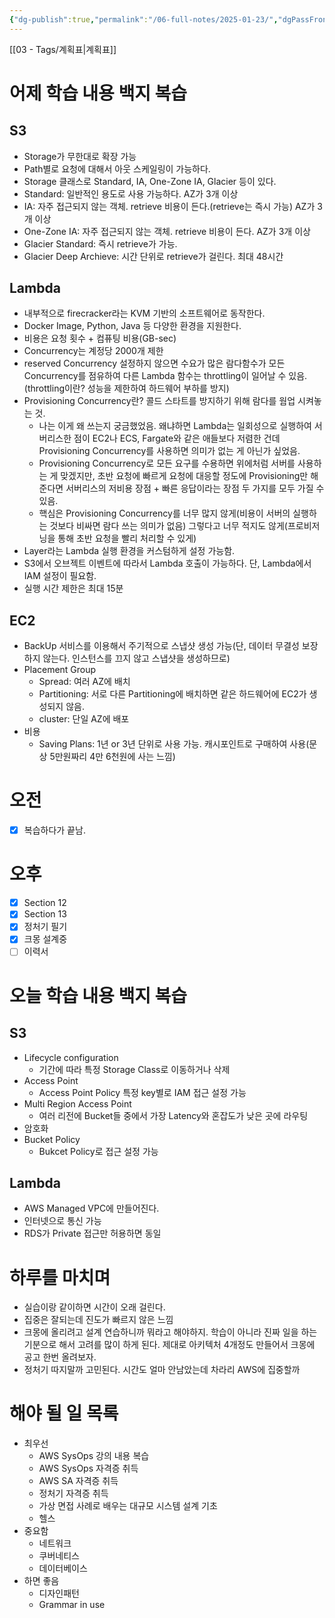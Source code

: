 ```yaml
---
{"dg-publish":true,"permalink":"/06-full-notes/2025-01-23/","dgPassFrontmatter":true}
---
```


[[03 - Tags/계획표\|계획표]]
# 어제 학습 내용 백지 복습
## S3
- Storage가 무한대로 확장 가능
- Path별로 요청에 대해서 아웃 스케일링이 가능하다.
- Storage 클래스로 Standard, IA, One-Zone IA, Glacier 등이 있다.
- Standard: 일반적인 용도로 사용 가능하다. AZ가 3개 이상
- IA: 자주 접근되지 않는 객체. retrieve 비용이 든다.(retrieve는 즉시 가능) AZ가 3개 이상
- One-Zone IA: 자주 접근되지 않는 객체. retrieve 비용이 든다. AZ가 3개 이상
- Glacier Standard: 즉시 retrieve가 가능. 
- Glacier Deep Archieve: 시간 단위로 retrieve가 걸린다. 최대 48시간
## Lambda
- 내부적으로 firecracker라는 KVM 기반의 소프트웨어로 동작한다.
- Docker Image, Python, Java 등 다양한 환경을 지원한다.
- 비용은 요청 횟수 + 컴퓨팅 비용(GB-sec)
- Concurrency는 계정당 2000개 제한
- reserved Concurrency 설정하지 않으면 수요가 많은 람다함수가 모든 Concurrency를 점유하여 다른 Lambda 함수는 throttling이 일어날 수 있음.(throttling이란? 성능을 제한하여 하드웨어 부하를 방지)
- Provisioning Concurrency란? 콜드 스타트를 방지하기 위해 람다를 웜업 시켜놓는 것.
	- 나는 이게 왜 쓰는지 궁금했었음. 왜냐하면 Lambda는 일회성으로 실행하여 서버리스한 점이 EC2나 ECS, Fargate와 같은 애들보다 저렴한 건데 Provisioning Concurrency를 사용하면 의미가 없는 게 아닌가 싶었음.
	- Provisioning Concurrency로 모든 요구를 수용하면 위에처럼 서버를 사용하는 게 맞겠지만, 초반 요청에 빠르게 요청에 대응할 정도에 Provisioning만 해준다면 서버리스의 저비용 장점 + 빠른 응답이라는 장점 두 가지를 모두 가질 수 있음.
	- 핵심은 Provisioning Concurrency를 너무 많지 않게(비용이 서버의 실행하는 것보다 비싸면 람다 쓰는 의미가 없음) 그렇다고 너무 적지도 않게(프로비저닝을 통해 초반 요청을 빨리 처리할 수 있게)
- Layer라는 Lambda 실행 환경을 커스텀하게 설정 가능함.
- S3에서 오브젝트 이벤트에 따라서 Lambda 호출이 가능하다. 단, Lambda에서 IAM 설정이 필요함.
- 실행 시간 제한은 최대 15분

## EC2
- BackUp 서비스를 이용해서 주기적으로 스냅샷 생성 가능(단, 데이터 무결성 보장하지 않는다. 인스턴스를 끄지 않고 스냅샷을 생성하므로)
- Placement Group
	- Spread: 여러 AZ에 배치
	- Partitioning: 서로 다른 Partitioning에 배치하면 같은 하드웨어에 EC2가 생성되지 않음.
	- cluster: 단일 AZ에 배포
- 비용
	- Saving Plans: 1년 or 3년 단위로 사용 가능. 캐시포인트로 구매하여 사용(문상 5만원짜리 4만 6천원에 사는 느낌)
# 오전
- [x] 복습하다가 끝남.
# 오후
- [x] Section 12
- [x] Section 13
- [x] 정처기 필기
- [x] 크몽 설계중
- [ ] 이력서
# 오늘 학습 내용 백지 복습
## S3
- Lifecycle configuration
	- 기간에 따라 특정 Storage Class로 이동하거나 삭제
- Access Point
	- Access Point Policy 특정 key별로 IAM 접근 설정 가능
- Multi Region Access Point
	- 여러 리전에 Bucket들 중에서 가장 Latency와 혼잡도가 낮은 곳에 라우팅
- 암호화
- Bucket Policy
	- Bukcet Policy로 접근 설정 가능
## Lambda
- AWS Managed VPC에 만들어진다.
- 인터넷으로 통신 가능
- RDS가 Private 접근만 허용하면 동일
# 하루를 마치며
- 실습이랑 같이하면 시간이 오래 걸린다.
- 집중은 잘되는데 진도가 빠르지 않은 느낌
- 크몽에 올리려고 설계 연습하니까 뭐라고 해야하지. 학습이 아니라 진짜 일을 하는 기분으로 해서 고려를 많이 하게 된다. 제대로 아키텍처 4개정도 만들어서 크몽에 공고 한번 올려보자.
- 정처기 따지말까 고민된다. 시간도 얼마 안남았는데 차라리 AWS에 집중할까
# 해야 될 일 목록
- 최우선
	- AWS SysOps 강의 내용 복습
	- AWS SysOps 자격증 취득
	- AWS SA 자격증 취득
	- 정처기 자격증 취득
	- 가상 면접 사례로 배우는 대규모 시스템 설계 기초
	- 헬스
- 중요함
	- 네트워크
	- 쿠버네티스
	- 데이터베이스
- 하면 좋음
	- 디자인패턴
	- Grammar in use